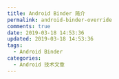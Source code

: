 ```yaml
---
title: Android Binder 简介
permalink: android-binder-override
comments: true
date: 2019-03-18 14:53:36
updated: 2019-03-18 14:53:36
tags:
  - Android Binder
categories:
  - Android 技术文章
---
```

